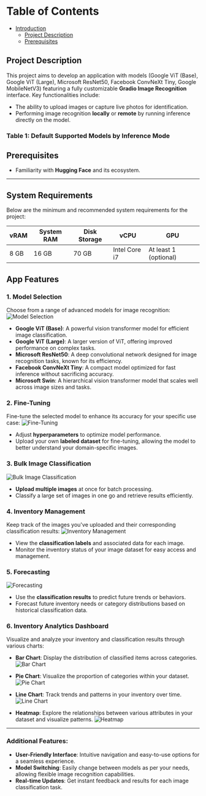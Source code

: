 # Table of Contents
- [Introduction](#nvidia-ai-workbench-introduction)
   - [Project Description](#project-description)
   - [Prerequisites](#prerequisites)



## Project Description

This project aims to develop an application with models (Google ViT (Base), Google ViT (Large), Microsoft ResNet50, Facebook ConvNeXt Tiny, Google MobileNetV3) featuring a fully customizable **Gradio Image Recognition** interface. Key functionalities include:

- The ability to upload images or capture live photos for identification.
- Performing image recognition **locally** or **remote** by running inference directly on the model.


### Table 1: Default Supported Models by Inference Mode


## Prerequisites

- Familiarity with **Hugging Face** and its ecosystem.

---

## System Requirements
Below are the minimum and recommended system requirements for the project:

| vRAM  | System RAM | Disk Storage | vCPU         | GPU                   |
|-------|------------|--------------|--------------|-----------------------|
| 8 GB | 16 GB      | 70 GB        | Intel Core i7| At least 1 (optional) |


## App Features

### 1. **Model Selection**
Choose from a range of advanced models for image recognition:
![Model Selection](images/model_selection.png)


- **Google ViT (Base)**: A powerful vision transformer model for efficient image classification.
- **Google ViT (Large)**: A larger version of ViT, offering improved performance on complex tasks.
- **Microsoft ResNet50**: A deep convolutional network designed for image recognition tasks, known for its efficiency.
- **Facebook ConvNeXt Tiny**: A compact model optimized for fast inference without sacrificing accuracy.
- **Microsoft Swin**: A hierarchical vision transformer model that scales well across image sizes and tasks.


### 2. **Fine-Tuning**
Fine-tune the selected model to enhance its accuracy for your specific use case:
![Fine-Tuning](images/fine-tunning.png)
- Adjust **hyperparameters** to optimize model performance.
- Upload your own **labeled dataset** for fine-tuning, allowing the model to better understand your domain-specific images.

### 3. **Bulk Image Classification**
![Bulk Image Classification](images/image_classification.png)
- **Upload multiple images** at once for batch processing.
- Classify a large set of images in one go and retrieve results efficiently.

### 4. **Inventory Management**
Keep track of the images you've uploaded and their corresponding classification results:
![Inventory Management](images/inventory_management.png)
- View the **classification labels** and associated data for each image.
- Monitor the inventory status of your image dataset for easy access and management.

### 5. **Forecasting**
![Forecasting](images/forcasting.png)
- Use the **classification results** to predict future trends or behaviors.
- Forecast future inventory needs or category distributions based on historical classification data.

### 6. **Inventory Analytics Dashboard**
Visualize and analyze your inventory and classification results through various charts:

- **Bar Chart**: Display the distribution of classified items across categories.
    ![Bar Chart](images/bar_chart.png)


- **Pie Chart**: Visualize the proportion of categories within your dataset.
    ![Pie Chart](images/pie_chart.png)


- **Line Chart**: Track trends and patterns in your inventory over time.
    ![Line Chart](images/line_chart.png)  


- **Heatmap**: Explore the relationships between various attributes in your dataset and visualize patterns.
    ![Heatmap](images/heatmap.png)

---

### Additional Features:
- **User-Friendly Interface**: Intuitive navigation and easy-to-use options for a seamless experience.
- **Model Switching**: Easily change between models as per your needs, allowing flexible image recognition capabilities.
- **Real-time Updates**: Get instant feedback and results for each image classification task.
